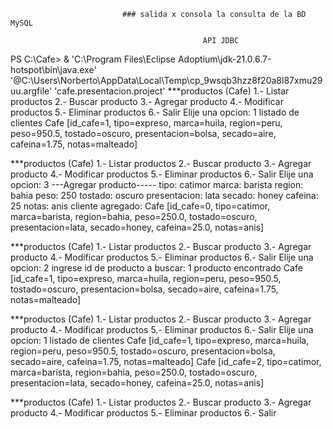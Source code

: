                              ### salida x consola la consulta de la BD MySQL 

                                               API JDBC

PS C:\Cafe>  & 'C:\Program Files\Eclipse Adoptium\jdk-21.0.6.7-hotspot\bin\java.exe' '@C:\Users\Norberto\AppData\Local\Temp\cp_9wsqb3hzz8f20a8l87xmu29uu.argfile' 'cafe.presentacion.project' 
***productos (Cafe)
1.- Listar productos
2.- Buscar producto
3.- Agregar producto
4.- Modificar productos
5.- Eliminar productos
6.- Salir
Elije una opcion: 1
listado de clientes
Cafe [id_cafe=1, tipo=expreso, marca=huila, region=peru, peso=950.5, tostado=oscuro, presentacion=bolsa, secado=aire, cafeina=1.75, notas=malteado]

***productos (Cafe)
1.- Listar productos
2.- Buscar producto
3.- Agregar producto
4.- Modificar productos
5.- Eliminar productos
6.- Salir
Elije una opcion: 3
---Agregar producto-----
tipo: catimor
marca: barista
region: bahia
peso: 250
tostado: oscuro
presentacion: lata
secado: honey
cafeina:  25
notas: anis
cliente agregado: Cafe [id_cafe=0, tipo=catimor, marca=barista, region=bahia, peso=250.0, tostado=oscuro, presentacion=lata, secado=honey, cafeina=25.0, notas=anis]

***productos (Cafe)
1.- Listar productos
2.- Buscar producto
3.- Agregar producto
4.- Modificar productos
5.- Eliminar productos
6.- Salir
Elije una opcion: 2
ingrese id de producto a buscar: 1
producto encontrado Cafe [id_cafe=1, tipo=expreso, marca=huila, region=peru, peso=950.5, tostado=oscuro, presentacion=bolsa, secado=aire, cafeina=1.75, notas=malteado]

***productos (Cafe)
1.- Listar productos
2.- Buscar producto
3.- Agregar producto
4.- Modificar productos
5.- Eliminar productos
6.- Salir
Elije una opcion: 1
listado de clientes
Cafe [id_cafe=1, tipo=expreso, marca=huila, region=peru, peso=950.5, tostado=oscuro, presentacion=bolsa, secado=aire, cafeina=1.75, notas=malteado]
Cafe [id_cafe=2, tipo=catimor, marca=barista, region=bahia, peso=250.0, tostado=oscuro, presentacion=lata, secado=honey, cafeina=25.0, notas=anis]

***productos (Cafe)
1.- Listar productos
2.- Buscar producto
3.- Agregar producto
4.- Modificar productos
5.- Eliminar productos
6.- Salir
                                        